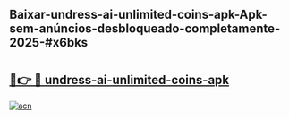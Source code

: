 ## Baixar-undress-ai-unlimited-coins-apk-Apk-sem-anúncios-desbloqueado-completamente-2025-#x6bks

# <h2><a href="https://ainizakaria.my?title=undress-ai-unlimited-coins-apk&ref=20M">🔗👉 🔴 undress-ai-unlimited-coins-apk</a></h2>

[![acn](https://github.com/user-attachments/assets/0f9c940e-d8b0-45ae-aac7-cd30a18b3e1c)](https://ainizakaria.my?title=undress-ai-unlimited-coins-apk&ref=20M)


